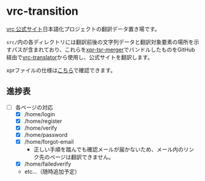 # vrc-transition

[vrc 公式サイト](https://vrchat.com/home)日本語化プロジェクトの翻訳データ置き場です。

`src/`内の各ディレクトリには翻訳前後の文字列データと翻訳対象要素の場所を示すパスが含まれており、これらを[xpr-tsr-merger](https://github.com/vrcalphabet/xpr-tsr-merger/releases/latest)でバンドルしたものをGitHub経由で[vrc-translator](https://github.com/vrcalphabet/vrc-translator)から使用し、公式サイトを翻訳します。

xprファイルの仕様は[こちら](https://github.com/vrcalphabet/xpr-tsr-merger/blob/main/docs/xpr-documentation.md)で確認できます。

## 進捗表

- [ ] 各ページの対応
  - [x] /home/login
  - [x] /home/register
  - [x] /home/verify
  - [x] /home/password
  - [x] /home/forgot-email
    - 正しい手順を踏んでも確認メールが届かないため、メール内のリンク先のページは翻訳できません。
  - [x] /home/failedverify
  - etc...（随時追加予定）
